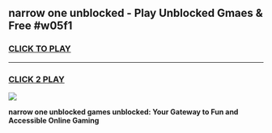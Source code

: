 
## narrow one unblocked - Play Unblocked Gmaes & Free #w05f1
<h3>
<a href="https://news.freeplayer.one?title=narrow_one_unblocked&ref=03M">CLICK TO PLAY</a></h3>
<hr>

<h3>
<a href="https://news.freeplayer.one?title=narrow_one_unblocked&ref=03M">CLICK 2 PLAY</a>
  
</h3>

<a href="https://news.freeplayer.one?title=narrow_one_unblocked&ref=03M"><img src="https://clearcache.store/games.png"></a>


**narrow one unblocked games unblocked: Your Gateway to Fun and Accessible Online Gaming**
